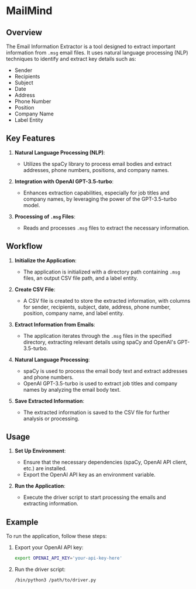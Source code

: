 # MailMind

## Overview

The Email Information Extractor is a tool designed to extract important information from `.msg` email files. It uses natural language processing (NLP) techniques to identify and extract key details such as:

- Sender
- Recipients
- Subject
- Date
- Address
- Phone Number
- Position
- Company Name
- Label Entity

## Key Features

1. **Natural Language Processing (NLP)**:
   - Utilizes the spaCy library to process email bodies and extract addresses, phone numbers, positions, and company names.

2. **Integration with OpenAI GPT-3.5-turbo**:
   - Enhances extraction capabilities, especially for job titles and company names, by leveraging the power of the GPT-3.5-turbo model.

3. **Processing of `.msg` Files**:
   - Reads and processes `.msg` files to extract the necessary information.

## Workflow

1. **Initialize the Application**:
   - The application is initialized with a directory path containing `.msg` files, an output CSV file path, and a label entity.

2. **Create CSV File**:
   - A CSV file is created to store the extracted information, with columns for sender, recipients, subject, date, address, phone number, position, company name, and label entity.

3. **Extract Information from Emails**:
   - The application iterates through the `.msg` files in the specified directory, extracting relevant details using spaCy and OpenAI's GPT-3.5-turbo.

4. **Natural Language Processing**:
   - spaCy is used to process the email body text and extract addresses and phone numbers.
   - OpenAI GPT-3.5-turbo is used to extract job titles and company names by analyzing the email body text.

5. **Save Extracted Information**:
   - The extracted information is saved to the CSV file for further analysis or processing.

## Usage

1. **Set Up Environment**:
   - Ensure that the necessary dependencies (spaCy, OpenAI API client, etc.) are installed.
   - Export the OpenAI API key as an environment variable.

2. **Run the Application**:
   - Execute the driver script to start processing the emails and extracting information.

## Example

To run the application, follow these steps:

1. Export your OpenAI API key:
    ```sh
    export OPENAI_API_KEY='your-api-key-here'
    ```

2. Run the driver script:
    ```sh
    /bin/python3 /path/to/driver.py
    ```

